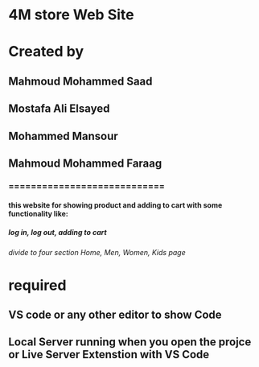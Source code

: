# 4M store Web Site 
# Created by 
## Mahmoud Mohammed Saad
## Mostafa Ali Elsayed
## Mohammed Mansour
## Mahmoud Mohammed Faraag
### ============================
#### this website for showing product and adding to cart with some functionality like:
##### log in, log out, adding to cart
###### divide to four section Home, Men, Women, Kids page
# required
## VS code or any other editor to show Code
## Local Server running when you open the projce or Live Server Extenstion with VS Code
